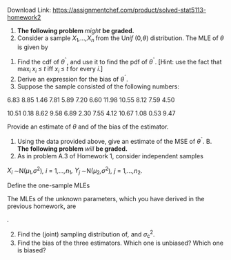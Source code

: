 Download Link: https://assignmentchef.com/product/solved-stat5113-homework2
<br>
<ol>

 <li><strong>The following problem </strong><em>might </em><strong>be graded.</strong></li>

 <li>Consider a sample <em>X</em><sub>1</sub><em>,…,X<sub>n </sub></em>from the U<em>nif </em>(0<em>,θ</em>) distribution. The MLE of <em>θ </em>is given by</li>

</ol>

<ol>

 <li>Find the cdf of <em>θ</em><sup>ˆ</sup>, and use it to find the pdf of <em>θ</em><sup>ˆ</sup>. [Hint: use the fact that max<em><sub>i </sub>x<sub>i </sub></em>≤ <em>t </em>iff <em>x<sub>i </sub></em>≤ <em>t </em>for every <em>i</em>.]</li>

 <li>Derive an expression for the bias of <em>θ</em><sup>ˆ</sup>.</li>

 <li>Suppose the sample consisted of the following numbers:</li>

</ol>

6.83     8.85     1.46     7.81     5.89     7.20     6.60     11.98    10.55     8.12     7.59     4.50

10.51     0.18     8.62     9.58     6.89     2.30     7.55        4.12    10.67     1.08     0.53     9.47

Provide an estimate of <em>θ </em>and of the bias of the estimator.

<ol>

 <li>Using the data provided above, give an estimate of the MSE of <em>θ</em><sup>ˆ</sup>. B. <strong>The following problem </strong><em>will </em><strong>be graded.</strong></li>

 <li>As in problem A.3 of Homework 1, consider independent samples</li>

</ol>

<em>X<sub>i </sub></em>∼N(<em>µ</em><sub>1</sub><em>,σ</em><sup>2</sup>)<em>,              i </em>= 1<em>,…,n</em><sub>1</sub><em>,                   Y<sub>j </sub></em>∼N(<em>µ</em><sub>2</sub><em>,σ</em><sup>2</sup>)<em>,              j </em>= 1<em>,…,n</em><sub>2</sub><em>.</em>

Define the one-sample MLEs

The MLEs of the unknown parameters, which you have derived in the previous homework, are

<em>.</em>

<ol start="2">

 <li>Find the (joint) sampling distribution of<em>, </em>and <em>σ</em><sub>c</sub><sup>2</sup>.</li>

 <li>Find the bias of the three estimators. Which one is unbiased? Which one is biased?</li>

</ol>